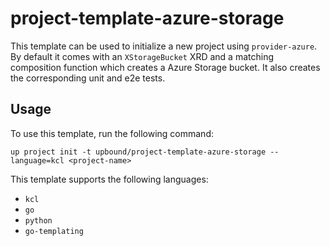 # project-template-azure-storage

This template can be used to initialize a new project using `provider-azure`. By
default it comes with an `XStorageBucket` XRD and a matching composition
function which creates a Azure Storage bucket. It also creates the corresponding
unit and e2e tests.

## Usage

To use this template, run the following command:

```shell
up project init -t upbound/project-template-azure-storage --language=kcl <project-name>
```

This template supports the following languages:

- `kcl`
- `go`
- `python`
- `go-templating`
